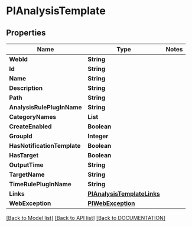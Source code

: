 # PIAnalysisTemplate

## Properties
Name | Type | Notes
------------ | ------------- | -------------
**WebId** | **String**
**Id** | **String**
**Name** | **String**
**Description** | **String**
**Path** | **String**
**AnalysisRulePlugInName** | **String**
**CategoryNames** | **List<String>**
**CreateEnabled** | **Boolean**
**GroupId** | **Integer**
**HasNotificationTemplate** | **Boolean**
**HasTarget** | **Boolean**
**OutputTime** | **String**
**TargetName** | **String**
**TimeRulePlugInName** | **String**
**Links** | **[**PIAnalysisTemplateLinks**](../models/PIAnalysisTemplateLinks.md)**
**WebException** | **[**PIWebException**](../models/PIWebException.md)**

[[Back to Model list]](../../DOCUMENTATION.md#documentation-for-models) [[Back to API list]](../../DOCUMENTATION.md#documentation-for-api-endpoints) [[Back to DOCUMENTATION]](../../DOCUMENTATION.md)
